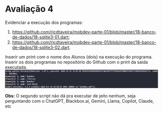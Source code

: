 # Avaliação 4
Evidenciar a execução dos programas:
1) https://github.com/ricdtaveira/mobdev-parte-01/blob/master/18-banco-de-dados/18-sqlite3-01.dart;
2) https://github.com/ricdtaveira/mobdev-parte-01/blob/master/18-banco-de-dados/18-sqlite3-02.dart.

Inserir um print com o nome dos Alunos (dois) na execução do programa. Inserir os dois programas no repositório do Github com o print da saida executada.
<img src="Captura de tela 2024-11-30 204940.png" />

**Obs:** O segundo script não dá pra executar de jeito nenhum, seja perguntando com o ChatGPT, Blackbox.ai, Gemini, Llama, Copilot, Claude, etc
